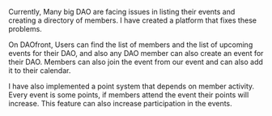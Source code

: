 Currently, Many big DAO are facing issues in listing their events and creating a directory of members. I have created a platform that fixes these problems.

On DAOfront, Users can find the list of members and the list of upcoming events for their DAO, and also any DAO member can also create an event for their DAO. Members can also join the event from our event and can also add it to their calendar.

I have also implemented a point system that depends on member activity. Every event is some points, if members attend the event their points will increase. This feature can also increase participation in the events.

